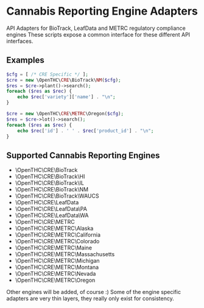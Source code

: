 # Cannabis Reporting Engine Adapters

API Adapters for BioTrack, LeafData and METRC regulatory compliance engines
These scripts expose a common interface for these different API interfaces.


## Examples

```php
$cfg = [ /* CRE Specific */ ];
$cre = new \OpenTHC\CRE\BioTrack\NM($cfg);
$res = $cre->plant()->search();
foreach ($res as $rec) {
	echo $rec['variety']['name'] . "\n";
}

$cre = new \OpenTHC\CRE\METRC\Oregon($cfg);
$res = $cre->lot()->search();
foreach ($res as $rec) {
	echo $rec['id'] . ' ' . $rec['product_id'] . "\n";
}
```


## Supported Cannabis Reporting Engines

* \OpenTHC\CRE\BioTrack
* \OpenTHC\CRE\BioTrack\HI
* \OpenTHC\CRE\BioTrack\IL
* \OpenTHC\CRE\BioTrack\NM
* \OpenTHC\CRE\BioTrack\WAUCS
* \OpenTHC\CRE\LeafData
* \OpenTHC\CRE\LeafData\PA
* \OpenTHC\CRE\LeafData\WA
* \OpenTHC\CRE\METRC
* \OpenTHC\CRE\METRC\Alaska
* \OpenTHC\CRE\METRC\California
* \OpenTHC\CRE\METRC\Colorado
* \OpenTHC\CRE\METRC\Maine
* \OpenTHC\CRE\METRC\Massachusetts
* \OpenTHC\CRE\METRC\Michigan
* \OpenTHC\CRE\METRC\Montana
* \OpenTHC\CRE\METRC\Nevada
* \OpenTHC\CRE\METRC\Oregon

Other engines will be added, of course :)
Some of the engine specific adapters are very thin layers, they really only exist for consistency.
